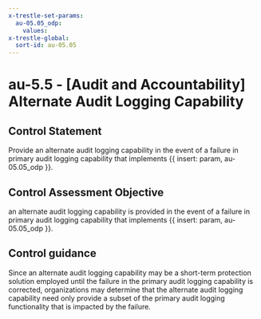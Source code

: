 ```yaml
---
x-trestle-set-params:
  au-05.05_odp:
    values:
x-trestle-global:
  sort-id: au-05.05
---
```


# au-5.5 - \[Audit and Accountability\] Alternate Audit Logging Capability

## Control Statement

Provide an alternate audit logging capability in the event of a failure in primary audit logging capability that implements {{ insert: param, au-05.05_odp }}.

## Control Assessment Objective

an alternate audit logging capability is provided in the event of a failure in primary audit logging capability that implements {{ insert: param, au-05.05_odp }}.

## Control guidance

Since an alternate audit logging capability may be a short-term protection solution employed until the failure in the primary audit logging capability is corrected, organizations may determine that the alternate audit logging capability need only provide a subset of the primary audit logging functionality that is impacted by the failure.
